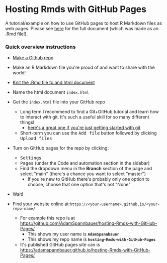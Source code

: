 # Hosting Rmds with GitHub Pages
A tutorial/example on how to use GitHub pages to host R Markdown files as web pages.  Please see [here](https://adamspannbauer.github.io/hosting-Rmds-with-GitHub-Pages/) for the full document (which was made as an .Rmd file!).

### Quick overview instructions

* [Make a Github repo](https://docs.github.com/en/get-started/quickstart/create-a-repo#create-a-repository)
* Make an R Markdown file you're proud of and want to share with the world!
* [Knit the .Rmd file to and html document](https://rmarkdown.rstudio.com/articles_intro.html#:~:text=To%20transform%20your%20markdown%20file,in%20the%20new%20file%20format.)
* Name the html document `index.html`
* Get the `index.html` file into your GitHub repo
  * Long term I recommend to find a Git+GitHub tutorial and learn how to interact with git.  It's such a useful skill for so many different things!
    * [here's a great one if you're just getting started with git](https://www.youtube.com/watch?v=BCQHnlnPusY&list=PLRqwX-V7Uu6ZF9C0YMKuns9sLDzK6zoiV)
  * Short-term you can use the <kbd>Add file</kbd> button followed by clicking <kbd>Upload files</kbd>

* Turn on GitHub pages for the repo by clicking:
  * <kbd>Settings</kbd>
  * <kbd>Pages</kbd> (under the Code and automation section in the sidebar)
  * Find the dropdown menu in the **Branch** section of the page and select "main" (there's a chance you want to select "master")
    * If you're new to GitHub there's probably only one option to choose, choose that one option that's not "None"
* Wait!
* Find your website online at:`https://<your-username>.github.io/<your-repo-name/`
  * For example this repo is at https://github.com/AdamSpannbauer/hosting-Rmds-with-GitHub-Pages/
    * This shows my user name is **`AdamSpannbauer`**
    * This shows my repo name is **`hosting-Rmds-with-GitHub-Pages`**
  * It's published GitHub pages site can is https://adamspannbauer.github.io/hosting-Rmds-with-GitHub-Pages/
